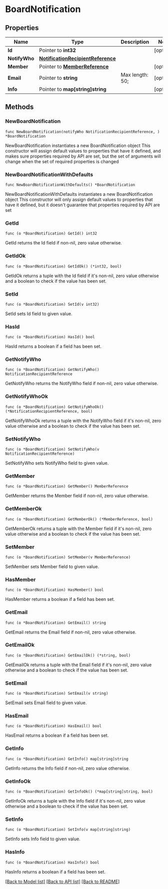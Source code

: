 # BoardNotification

## Properties

Name | Type | Description | Notes
------------ | ------------- | ------------- | -------------
**Id** | Pointer to **int32** |  | [optional] 
**NotifyWho** | [**NotificationRecipientReference**](NotificationRecipientReference.md) |  | 
**Member** | Pointer to [**MemberReference**](MemberReference.md) |  | [optional] 
**Email** | Pointer to **string** |  Max length: 50; | [optional] 
**Info** | Pointer to **map[string]string** |  | [optional] 

## Methods

### NewBoardNotification

`func NewBoardNotification(notifyWho NotificationRecipientReference, ) *BoardNotification`

NewBoardNotification instantiates a new BoardNotification object
This constructor will assign default values to properties that have it defined,
and makes sure properties required by API are set, but the set of arguments
will change when the set of required properties is changed

### NewBoardNotificationWithDefaults

`func NewBoardNotificationWithDefaults() *BoardNotification`

NewBoardNotificationWithDefaults instantiates a new BoardNotification object
This constructor will only assign default values to properties that have it defined,
but it doesn't guarantee that properties required by API are set

### GetId

`func (o *BoardNotification) GetId() int32`

GetId returns the Id field if non-nil, zero value otherwise.

### GetIdOk

`func (o *BoardNotification) GetIdOk() (*int32, bool)`

GetIdOk returns a tuple with the Id field if it's non-nil, zero value otherwise
and a boolean to check if the value has been set.

### SetId

`func (o *BoardNotification) SetId(v int32)`

SetId sets Id field to given value.

### HasId

`func (o *BoardNotification) HasId() bool`

HasId returns a boolean if a field has been set.

### GetNotifyWho

`func (o *BoardNotification) GetNotifyWho() NotificationRecipientReference`

GetNotifyWho returns the NotifyWho field if non-nil, zero value otherwise.

### GetNotifyWhoOk

`func (o *BoardNotification) GetNotifyWhoOk() (*NotificationRecipientReference, bool)`

GetNotifyWhoOk returns a tuple with the NotifyWho field if it's non-nil, zero value otherwise
and a boolean to check if the value has been set.

### SetNotifyWho

`func (o *BoardNotification) SetNotifyWho(v NotificationRecipientReference)`

SetNotifyWho sets NotifyWho field to given value.


### GetMember

`func (o *BoardNotification) GetMember() MemberReference`

GetMember returns the Member field if non-nil, zero value otherwise.

### GetMemberOk

`func (o *BoardNotification) GetMemberOk() (*MemberReference, bool)`

GetMemberOk returns a tuple with the Member field if it's non-nil, zero value otherwise
and a boolean to check if the value has been set.

### SetMember

`func (o *BoardNotification) SetMember(v MemberReference)`

SetMember sets Member field to given value.

### HasMember

`func (o *BoardNotification) HasMember() bool`

HasMember returns a boolean if a field has been set.

### GetEmail

`func (o *BoardNotification) GetEmail() string`

GetEmail returns the Email field if non-nil, zero value otherwise.

### GetEmailOk

`func (o *BoardNotification) GetEmailOk() (*string, bool)`

GetEmailOk returns a tuple with the Email field if it's non-nil, zero value otherwise
and a boolean to check if the value has been set.

### SetEmail

`func (o *BoardNotification) SetEmail(v string)`

SetEmail sets Email field to given value.

### HasEmail

`func (o *BoardNotification) HasEmail() bool`

HasEmail returns a boolean if a field has been set.

### GetInfo

`func (o *BoardNotification) GetInfo() map[string]string`

GetInfo returns the Info field if non-nil, zero value otherwise.

### GetInfoOk

`func (o *BoardNotification) GetInfoOk() (*map[string]string, bool)`

GetInfoOk returns a tuple with the Info field if it's non-nil, zero value otherwise
and a boolean to check if the value has been set.

### SetInfo

`func (o *BoardNotification) SetInfo(v map[string]string)`

SetInfo sets Info field to given value.

### HasInfo

`func (o *BoardNotification) HasInfo() bool`

HasInfo returns a boolean if a field has been set.


[[Back to Model list]](../README.md#documentation-for-models) [[Back to API list]](../README.md#documentation-for-api-endpoints) [[Back to README]](../README.md)


